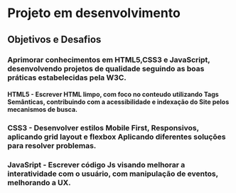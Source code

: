 # Projeto em desenvolvimento

## Objetivos e Desafios

### Aprimorar conhecimentos em HTML5,CSS3 e JavaScript, desenvolvendo projetos de qualidade seguindo as boas práticas estabelecidas pela W3C.

#### HTML5 - Escrever HTML limpo, com foco no conteudo utilizando Tags Semânticas, contribuindo com a acessibilidade e indexação do Site pelos mecanismos de busca.

### CSS3 - Desenvolver estilos Mobile First, Responsivos, aplicando grid layout e flexbox Aplicando diferentes soluções para resolver problemas.

### JavaSript - Escrever código Js visando melhorar a interatividade com o usuário, com manipulação de eventos, melhorando a UX.

